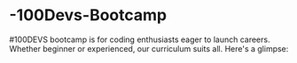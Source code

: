 # -100Devs-Bootcamp
#100DEVS bootcamp is for coding enthusiasts eager to launch careers. Whether beginner or experienced, our curriculum suits all. Here's a glimpse:
